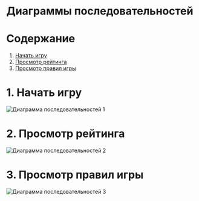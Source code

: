 # Диаграммы последовательностей

# Содержание
1. [Начать игру](#1)  
2. [Просмотр рейтинга](#2)  
3. [Просмотр правил игры](#3)

<a name="1"/>

# 1. Начать игру 
![Диаграмма последовательностей 1](https://github.com/bar47ney/trtpo_two/blob/master/Images/Sequence1_4.png)

<a name="2"/>

# 2. Просмотр рейтинга
![Диаграмма последовательностей 2](https://github.com/bar47ney/trtpo_two/blob/master/Images/Sequence3.png)

<a name="3"/>

# 3. Просмотр правил игры
![Диаграмма последовательностей 3](https://github.com/bar47ney/trtpo_two/blob/master/Images/Sequence2.png)
